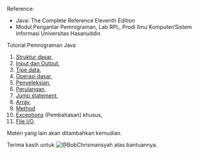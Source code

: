 Reference:

- Java: The Complete Reference Eleventh Edition
- Modul Pengantar Pemrograman, Lab RPL, Prodi Ilmu Komputer/Sistem Informasi Universitas Hasanuddin

Tutorial Pemrograman Java

1. [Struktur dasar](/struktur-dasar.md),
2. [Input dan Output](/io.md),
3. [Tipe data](/tipe-data.md),
4. [Operasi dasar](/operasi.md),
5. [Penyeleksian](/penyeleksian.md),
6. [Perulangan](/perulangan.md),
7. [Jump statement](/jump-statement.md),
8. [Array](/array.md),
9. [Method](/method.md)
10. [Exceptions](https://github.com/deovaliandro/error-handling) (Pembahasan)
    khusus,
11. [File I/O](/file-io.md).

Materi yang lain akan ditambahkan kemudian.

Terima kasih untuk ![@BobChrismansyah](https://github.com/BobChrismansyah) atas bantuannya.